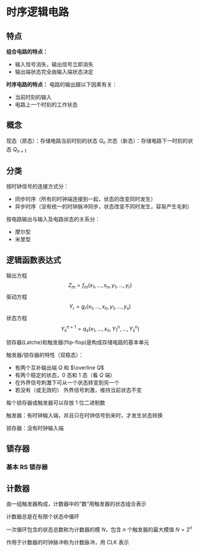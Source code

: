 # 时序逻辑电路

## 特点

**组合电路的特点：**
+ 输入信号消失，输出信号立即消失
+ 输出端状态完全由输入端状态决定

**时序电路的特点：**
电路的输出跟以下因素有关：
+ 当前时刻的输入
+ 电路上一个时刻的工作状态

## 概念

现态（原态）：存储电路当前时刻的状态 $Q_n$
次态（新态）：存储电路下一时刻的状态 $Q_{n+1}$

## 分类
按时钟信号的连接方式分：
+ 同步时序（所有的时钟端连接到一起，状态的改变同时发生）
+ 异步时序（没有统一的时钟脉冲同步，状态改变不同时发生，容易产生毛刺）

按电路输出与输入及电路状态的关系分：
+ 摩尔型
+ 米里型

## 逻辑函数表达式

输出方程
$$
Z_m = f_m(x_1,...,x_n,y_1,...,y_r)
$$
驱动方程
$$
Y_r = g_r(x_1,...,x_n,y_1,...,y_s)
$$
状态方程
$$
Y_s^{n+1} = q_s(x_1,...,x_n,Y_1^n,...,Y_s^n)
$$

锁存器(Latche)和触发器(flip-flop)是构成存储电路的基本单元

触发器/锁存器的特性（双稳态）：
+ 有两个互补输出端 $Q$ 和 $\overline Q$
+ 有两个稳定的状态，0 态和 1 态（看 $Q$ 端）
+ 在外界信号刺激下可从一个状态转变到另一个
+ 若没有（或无效的） 外界信号刺激，维持当前状态不变

每个锁存器或触发器可以存放 1 位二进制数

触发器：有时钟输入端，并且只在时钟信号到来时，才发生状态转换

锁存器：没有时钟输入端


## 锁存器

### 基本 RS 锁存器



## 计数器

由一组触发器构成，计数器中的“数”用触发器的状态组合表示

计数器总是在有限个状态中循环

一次循环包含的状态总数称为计数器的模 $N$，包含 $n$ 个触发器的最大模值 $N=2^n$

作用于计数器的时钟脉冲称为计数脉冲，用 CLK 表示



